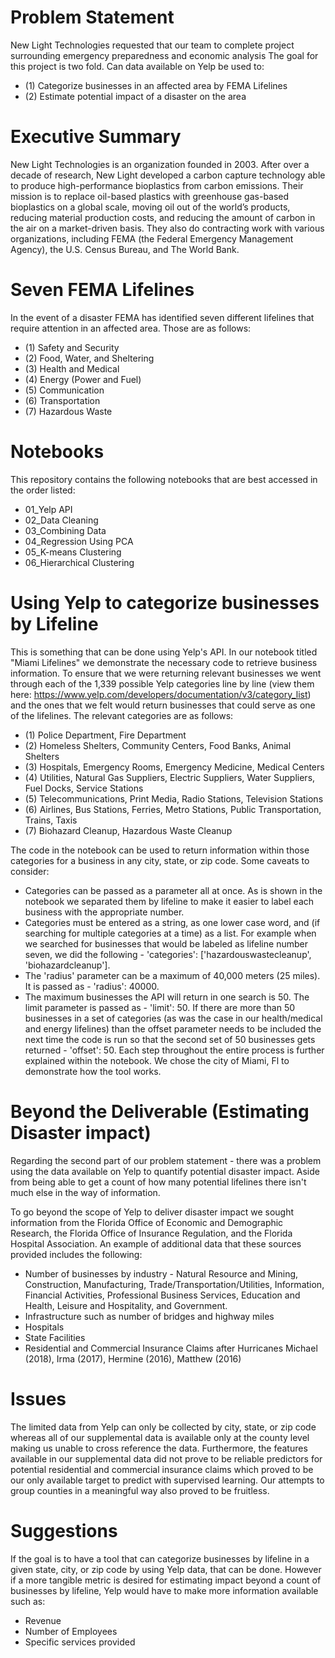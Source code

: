 # Problem Statement
New Light Technologies requested that our team to complete project surrounding emergency preparedness and economic analysis
The goal for this project is two fold.  Can data available on Yelp be used to:
- (1) Categorize businesses in an affected area by FEMA Lifelines
- (2) Estimate potential impact of a disaster on the area

# Executive Summary
New Light Technologies is an organization founded in 2003. After over a decade of research, New Light developed a carbon capture technology able to produce high-performance bioplastics from carbon emissions. Their mission is to replace oil-based plastics with greenhouse gas-based bioplastics on a global scale, moving oil out of the world’s products, reducing material production costs, and reducing the amount of carbon in the air on a market-driven basis. They also do contracting work with various organizations, including FEMA (the Federal Emergency Management Agency), the U.S. Census Bureau, and The World Bank.

# Seven FEMA Lifelines
In the event of a disaster FEMA has identified seven different lifelines that require attention in an affected area.  Those are as follows:
- (1) Safety and Security
- (2) Food, Water, and Sheltering
- (3) Health and Medical
- (4) Energy (Power and Fuel)
- (5) Communication
- (6) Transportation
- (7) Hazardous Waste

# Notebooks
This repository contains the following notebooks that are best accessed in the order listed:
- 01_Yelp API
- 02_Data Cleaning
- 03_Combining Data
- 04_Regression Using PCA
- 05_K-means Clustering
- 06_Hierarchical Clustering
  
# Using Yelp to categorize businesses by Lifeline
This is something that can be done using Yelp's API.  In our notebook titled "Miami Lifelines" we demonstrate the necessary code to retrieve business information.  To ensure that we were returning relevant businesses we went through each of the 1,339 possible Yelp categories line by line (view them here: https://www.yelp.com/developers/documentation/v3/category_list) and the ones that we felt would return businesses that could serve as one of the lifelines.  The relevant categories are as follows:
- (1) Police Department, Fire Department
- (2) Homeless Shelters, Community Centers, Food Banks, Animal Shelters
- (3) Hospitals, Emergency Rooms, Emergency Medicine, Medical Centers
- (4) Utilities, Natural Gas Suppliers, Electric Suppliers, Water Suppliers, Fuel Docks, Service Stations
- (5) Telecommunications, Print Media, Radio Stations, Television Stations
- (6) Airlines, Bus Stations, Ferries, Metro Stations, Public Transportation, Trains, Taxis
- (7) Biohazard Cleanup, Hazardous Waste Cleanup

The code in the notebook can be used to return information within those categories for a business in any city, state, or zip code.  Some caveats to consider:
  * Categories can be passed as a parameter all at once.  As is shown in the notebook we separated them by lifeline to make it easier to label each business with the appropriate number.
  * Categories must be entered as a string, as one lower case word, and (if searching for multiple categories at a time) as a list.  For example when we searched for businesses that would be labeled as lifeline number seven, we did the following - 'categories': ['hazardouswastecleanup', 'biohazardcleanup'].
  * The 'radius' parameter can be a maximum of 40,000 meters (25 miles).  It is passed as - 'radius': 40000.
  * The maximum businesses the API will return in one search is 50.  The limit parameter is passed as - 'limit': 50.  If there are more than 50 businesses in a set of categories (as was the case in our health/medical and energy lifelines) than the offset parameter needs to be included the next time the code is run so that the second set of 50 businesses gets returned - 'offset': 50.  Each step throughout the entire process is further explained within the notebook.  We chose the city of Miami, Fl to demonstrate how the tool works.

# Beyond the Deliverable (Estimating Disaster impact)
Regarding the second part of our problem statement - there was a problem using the data available on Yelp to quantify potential disaster impact.  Aside from being able to get a count of how many potential lifelines there isn't much else in the way of information.

To go beyond the scope of Yelp to deliver disaster impact we sought information from the Florida Office of Economic and Demographic Research, the Florida Office of Insurance Regulation, and the Florida Hospital Association.  An example of additional data that these sources provided includes the following:
  * Number of businesses by industry - Natural Resource and Mining, Construction, Manufacturing, Trade/Transportation/Utilities, Information, Financial Activities, Professional Business Services, Education and Health, Leisure and Hospitality, and Government.
  * Infrastructure such as number of bridges and highway miles
  * Hospitals
  * State Facilities
  * Residential and Commercial Insurance Claims after Hurricanes Michael (2018), Irma (2017), Hermine (2016), Matthew (2016)

# Issues
The limited data from Yelp can only be collected by city, state, or zip code whereas all of our supplemental data is available only at the county level making us unable to cross reference the data.  Furthermore, the features available in our supplemental data did not prove to be reliable predictors for potential residential and commercial insurance claims which proved to be our only available target to predict with supervised learning.  Our attempts to group counties in a meaningful way also proved to be fruitless.

# Suggestions
If the goal is to have a tool that can categorize businesses by lifeline in a given state, city, or zip code by using Yelp data, that can be done.  However if a more tangible metric is desired for estimating impact beyond a count of businesses by lifeline, Yelp would have to make more information available such as:
  * Revenue
  * Number of Employees
  * Specific services provided
